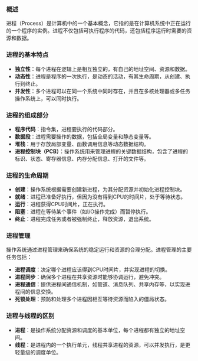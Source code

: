 ### 概述

进程（Process）是计算机中的一个基本概念，它指的是在计算机系统中正在运行的一个程序的实例。进程不仅包括可执行程序的代码，还包括程序运行时需要的资源和数据。



### 进程的基本特点

- **独立性**：每个进程在逻辑上是相互独立的，有自己的地址空间、资源和数据。
- **动态性**：进程是程序的一次执行，是动态的活动，有其生命周期，从创建、执行到终止。
- **并发性**：多个进程可以在同一个系统中同时存在，并且在多核处理器或多任务操作系统上，可以同时执行。



### 进程的组成部分

- **程序代码**：指令集，进程要执行的代码部分。
- **数据段**：进程需要操作的数据，包括全局变量和静态变量等。
- **堆栈**：用于存放局部变量、函数调用信息等动态数据结构。
- **进程控制块（PCB）**：操作系统用来管理进程的关键数据结构，包含了进程的标识、状态、寄存器信息、内存分配信息、打开的文件等。



### 进程的生命周期

- **创建**：操作系统根据需要创建新进程，为其分配资源并初始化进程控制块。
- **就绪**：进程已准备好执行，但因为没有得到CPU的时间片，处于等待状态。
- **运行**：进程获得CPU时间片，正在执行。
- **阻塞**：进程在等待某个事件（如I/O操作完成）而暂停执行。
- **终止**：进程完成任务或者被强制终止，释放资源，退出系统。



### 进程管理

操作系统通过进程管理来确保系统的稳定运行和资源的合理分配。进程管理的主要任务包括：
- **进程调度**：决定哪个进程应该得到CPU时间片，并实现进程的切换。
- **进程同步**：确保多个进程在共享资源时能够协调运行，避免冲突。
- **进程通信**：提供进程间通信机制，如管道、消息队列、共享内存等，以实现进程间的信息交换。
- **死锁处理**：预防和处理多个进程因相互等待资源而陷入的僵局状态。



### 进程与线程的区别

- **进程**：是操作系统分配资源和调度的基本单位，每个进程都有独立的地址空间。
- **线程**：是进程内的一个执行单元，线程共享进程的资源，可以并发执行，是更轻量级的调度单位。
